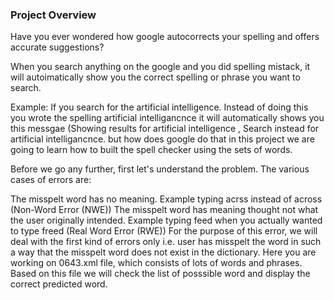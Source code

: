 ### Project Overview

 Have you ever wondered how google autocorrects your spelling and offers accurate suggestions?

When you search anything on the google and you did spelling mistack, it will autoimatically show you the correct spelling or phrase you want to search.

Example: If you search for the artificial intelligence. Instead of doing this you wrote the spelling artificial intelligancnce it will automatically shows you this messgae (Showing results for artificial intelligence , Search instead for artificial intelligancnce. but how does google do that in this project we are going to learn how to built the spell checker using the sets of words.

Before we go any further, first let's understand the problem. The various cases of errors are:

The misspelt word has no meaning. Example typing acrss instead of across (Non-Word Error (NWE))
The misspelt word has meaning thought not what the user originally intended. Example typing feed when you actually wanted to type freed (Real Word Error (RWE))
For the purpose of this error, we will deal with the first kind of errors only i.e. user has misspelt the word in such a way that the misspelt word does not exist in the dictionary. Here you are working on 0643.xml file, which consists of lots of words and phrases. Based on this file we will check the list of posssible word and display the correct predicted word.


